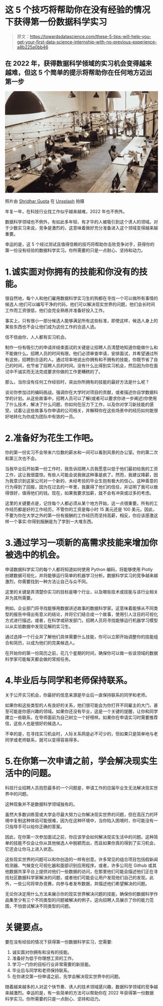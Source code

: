 # 这 5 个技巧将帮助你在没有经验的情况下获得第一份数据科学实习

> 原文：<https://towardsdatascience.com/these-5-tips-will-help-you-get-your-first-data-science-internship-with-no-previous-experience-a8b225a0bb46>

## 在 2022 年，获得数据科学领域的实习机会变得越来越难，但这 5 个简单的提示将帮助你在任何地方迈出第一步

![](img/4cacd086f48fd900e9d68b752b69c3dc.png)

照片由 [Shridhar Gupta](https://unsplash.com/@shridhar?utm_source=medium&utm_medium=referral) 在 [Unsplash](https://unsplash.com?utm_source=medium&utm_medium=referral) 拍摄

年复一年，在科技行业找工作似乎越来越难，2022 年也不例外。

数据科学领域也不例外，有如此多年轻、有才华的人被吸引到这个诱人的领域。对于少数实习来说，竞争是激烈的，这意味着做好充分准备进入这个领域变得越来越重要。

幸运的是，这 5 个经过测试且值得信赖的技巧将帮助你击败竞争对手，获得你的第一份没有经验的数据科学实习。你所需要的只是一点耐心、坚持和动力。

# 1.诚实面对你拥有的技能和你没有的技能。

很自然地，每个人和他们雇用数据科学实习生的狗都在寻找一个可以做所有事情的候选人:他们可以编写干净的代码，他们可以解决现实世界的问题，他们会长时间工作而工资很低，他们会完全熟练并准备好投入工作。

事实上，只有很小一部分候选人能够满足所有这些标准，即使这样，候选人身上的某些东西也不会让他们成为这份工作的合适人选。

信不信由你，人人都有实习机会。

制作一份有吸引力的申请并结束面试的关键是让招聘人员清楚地知道你能做什么和不能做什么。招聘人员的时间有限，他们必须审查申请，安排面试，并希望通过所有这些，招聘到合适的人。通过坦率地说出你拥有和不拥有的技能，你既节省了自己的时间，也节省了招聘人员的时间。没有什么比得到实习机会，然后因为你在面试中不诚实而无法完成要求你做的工作更糟糕的了。

那么，当你没有任何工作经验时，突出你所拥有的技能的最好方法是什么呢？

谈论你参加过的编码挑战，强调你在大学时对项目的贡献，或者描述你自学数据科学的计划。从这些故事中，招聘人员可以了解(或者可以要求你进一步阐述)你使用了什么技术，解决了什么问题，你如何在压力下工作，以及你对学习新技能的感受。试着让这些故事与你申请的公司相关，并解释你在这些场景中的经历如何能很好地转化为你成为团队中有效的一员。

# 2.准备好为花生工作吧。

你的第一份实习不会带来六位数的薪水和一间可以看到风景的办公室。你的第二次和第三次也不会。

当我毕业后开始第一份工作时，我告诉招聘人员我愿意以低于他们最初给我的工资工作，这让我很震惊。有些人可能会说我做这种事是疯了。然而，我建议降薪，因为我意识到这家公司对一个新的、未经考验的毕业生抱有极大的信心。这种善意的行为得到了回报，因为在过去的一年里，我赢得了他们的信任，并证明了我可以做得很好，值得他们的钱。现在，如果我要求加薪，就不会有冲突或过多的考虑。

这里的关键要点是，记住每个人都必须从某个地方开始，这一点很重要。所有的工作经历都是好的工作经历，不管你的工资是每小时 15 美元还是 100 美元。因此，不要为你在大学之外的第一份有报酬的工作经历而坚持高薪，相反，你应该感激这样一个事实:你得到报酬是为了学到一大堆东西。

# 3.通过学习一项新的高需求技能来增加你被选中的机会。

申请数据科学实习的每个人都将知道如何使用 Python 编码，将能够使用 Plotly 创建数据可视化，并将能够运行简单的机器学习分析。数据科学实习的竞争越来越激烈，你需要找到一种方法让自己与众不同。

这里的关键是弄清楚你实习的目标是哪个行业，以及哪些技术或技能与该行业相关并为其所需要。

例如，企业部门将寻找能够用数据讲述故事的数据科学家。这意味着能够从不同类型的报告中得出有意义的结论，并将它们结合成一个故事，使用引人注目的可视化方式进行描述。或者，在科学或研发部门，招聘人员将寻找能够运行机器学习模型以从实验数据中发现见解的实习生。

通过选择一个行业并了解他们具体需要什么技能，你可以立即开始调整你的技能组合和简历，以成为他们的完美候选人。

在开始你的第一份简历之前，花几个星期的时间，确保你可以做一些该领域的数据科学家可能每天都会做的常规任务。

# 4.毕业后与同学和老师保持联系。

关于公开实习机会，你最好的信息来源是毕业后一直保持联系的同学和老师。

如果你和这些类型的人有良好的关系，他们很可能会为你打开不同雇主的大门，甚至可能是你感兴趣的领域。如果你还没有毕业，这是一个关键的提醒，让你和同学建立一些联系，在导师面前为自己树立一个好榜样。如果你在申请实习时需要推荐信，这些人也是很好的候选人。

不幸的是，在寻找实习机会时，人际关系网是必不可少的，但如果只是简单地与老同学或老师联系，就可以变得容易得多。

# 5.在你第一次申请之前，学会解决现实生活中的问题。

科技行业招聘人员抱怨最多的一个问题是，申请工作的应届毕业生无法解决现实世界中的问题。

这种现象并不是数据科学领域独有的。

虽然大多数训练营或大学会尽最大努力让你解决现实世界的问题，但在高压力的环境中复制这种体验可能很难，因为在这种环境中，当你陷入困境时，你可能没有一只指导手可以给你正确的答案。

因此，在你第一次参加面试之前，你应该学会如何解决现实生活中的问题。这种简单的技能不仅会让你从其他候选人中脱颖而出，而且如果你真的得到了实习机会，它还会让你马上进入状态。

这些现实世界的问题可以和你创造的一样有创意。许多常见的组合项目包括假新闻检测器、气候变化可视化器和面部识别应用程序。或者，许多公司在 Github 或其他数据共享平台上提供对他们一些数据的访问，在那里他们可能会描述他们正在寻找社区数据科学家解决的问题，或者他们可能会让用户发现他们自己的发现。此外，一些公司将举办竞赛，向参与者发布数据，并描述他们希望解决的问题。

无论你决定用什么方法来展示你的现实世界解决问题的技能，确保你的数据科学作品集至少有三个不同类型的问题被解决的例子。这向招聘人员展示了你的能力范围，不怕尝试解决不同类型的问题。

# 关键要点。

要在没有经验的情况下获得第一份数据科学实习，您需要:

1.  诚实面对你拥有和没有的技能。
2.  准备好为低于你理想工资的工作。
3.  学习一门你的目标行业非常需要的新技能。
4.  毕业后与同学和老师保持联系。
5.  在你递交第一份申请之前，先学会解决现实世界中的问题。

随着越来越多的人对这个快节奏、诱人的技术领域感兴趣，数据科学领域的竞争越来越激烈。幸运的是，有一些简单的方法可以帮助你在 2022 年获得第一份数据科学实习。你所需要的只是一点耐心、坚持和动力。
